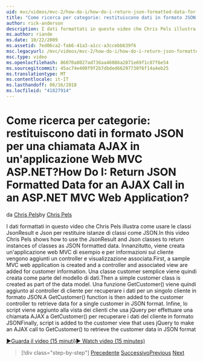 ```yaml
---
uid: mvc/videos/mvc-2/how-do-i/how-do-i-return-json-formatted-data-for-an-ajax-call-in-an-aspnet-mvc-web-application
title: "Come ricerca per categorie: restituiscono dati in formato JSON per una chiamata AJAX in un'applicazione Web MVC ASP.NET? | Microsoft Docs"
author: rick-anderson
description: I dati formattati in questo video che Chris Pels illustra come usare le classi JsonResult e Json per restituire istanze di classi come JSON. Innanzitutto, un'applicazione web MVC di esempio...
ms.author: riande
ms.date: 10/22/2009
ms.assetid: 7ed06ca2-fab6-41a3-a1cc-a3ccebb639f6
msc.legacyurl: /mvc/videos/mvc-2/how-do-i/how-do-i-return-json-formatted-data-for-an-ajax-call-in-an-aspnet-mvc-web-application
msc.type: video
ms.openlocfilehash: 86070a8027ad736aa46086a2871e69f1c87f6e54
ms.sourcegitcommit: 45ac74e400f9f2b7dbded66297730f6f14a4eb25
ms.translationtype: MT
ms.contentlocale: it-IT
ms.lasthandoff: 08/16/2018
ms.locfileid: "41827914"
---
```

<a name="how-do-i-return-json-formatted-data-for-an-ajax-call-in-an-aspnet-mvc-web-application"></a><span data-ttu-id="a7aaa-105">Come ricerca per categorie: restituiscono dati in formato JSON per una chiamata AJAX in un'applicazione Web MVC ASP.NET?</span><span class="sxs-lookup"><span data-stu-id="a7aaa-105">How Do I: Return JSON Formatted Data for an AJAX Call in an ASP.NET MVC Web Application?</span></span>
====================
<span data-ttu-id="a7aaa-106">da [Chris Pels](https://twitter.com/chrispels)</span><span class="sxs-lookup"><span data-stu-id="a7aaa-106">by [Chris Pels](https://twitter.com/chrispels)</span></span>

<span data-ttu-id="a7aaa-107">I dati formattati in questo video che Chris Pels illustra come usare le classi JsonResult e Json per restituire istanze di classi come JSON.</span><span class="sxs-lookup"><span data-stu-id="a7aaa-107">In this video Chris Pels shows how to use the JsonResult and Json classes to return instances of classes as JSON formatted data.</span></span> <span data-ttu-id="a7aaa-108">Innanzitutto, viene creata un'applicazione web MVC di esempio e per informazioni sul cliente vengono aggiunti un controller e visualizzazione associata.</span><span class="sxs-lookup"><span data-stu-id="a7aaa-108">First, a sample MVC web application is created and a controller and associated view are added for customer information.</span></span> <span data-ttu-id="a7aaa-109">Una classe customer semplice viene quindi creata come parte del modello di dati.</span><span class="sxs-lookup"><span data-stu-id="a7aaa-109">Then a simple customer class is created as part of the data model.</span></span> <span data-ttu-id="a7aaa-110">Una funzione GetCustomer() viene quindi aggiunto al controller di cliente per recuperare i dati per un singolo cliente in formato JSON.</span><span class="sxs-lookup"><span data-stu-id="a7aaa-110">A GetCustomer() function is then added to the customer controller to retrieve data for a single customer in JSON format.</span></span> <span data-ttu-id="a7aaa-111">Infine, lo script viene aggiunto alla vista dei clienti che usa jQuery per effettuare una chiamata AJAX a GetCustomer() per recuperare i dati del cliente in formato JSON</span><span class="sxs-lookup"><span data-stu-id="a7aaa-111">Finally, script is added to the customer view that uses jQuery to make an AJAX call to GetCustomer() to retrieve the customer data in JSON format</span></span>

[<span data-ttu-id="a7aaa-112">&#9654;Guarda il video (15 minuti)</span><span class="sxs-lookup"><span data-stu-id="a7aaa-112">&#9654; Watch video (15 minutes)</span></span>](https://channel9.msdn.com/Blogs/ASP-NET-Site-Videos/how-do-i-return-json-formatted-data-for-an-ajax-call-in-an-aspnet-mvc-web-application)

> [!div class="step-by-step"]
> <span data-ttu-id="a7aaa-113">[Precedente](aspnet-mvc-how-10-minute-technical-video-for-developers.md)
> [Successivo](how-do-i-work-with-data-in-aspnet-mvc-partial-views.md)</span><span class="sxs-lookup"><span data-stu-id="a7aaa-113">[Previous](aspnet-mvc-how-10-minute-technical-video-for-developers.md)
[Next](how-do-i-work-with-data-in-aspnet-mvc-partial-views.md)</span></span>
